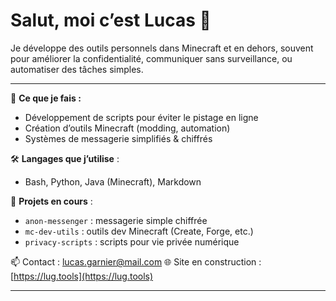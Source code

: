 # Salut, moi c’est Lucas 👋

Je développe des outils personnels dans Minecraft et en dehors, souvent pour améliorer la confidentialité, communiquer sans surveillance, ou automatiser des tâches simples.

---

🔧 **Ce que je fais :**
- Développement de scripts pour éviter le pistage en ligne
- Création d’outils Minecraft (modding, automation)
- Systèmes de messagerie simplifiés & chiffrés

🛠️ **Langages que j’utilise** :
- Bash, Python, Java (Minecraft), Markdown

📁 **Projets en cours** :
- `anon-messenger` : messagerie simple chiffrée
- `mc-dev-utils` : outils dev Minecraft (Create, Forge, etc.)
- `privacy-scripts` : scripts pour vie privée numérique

📫 Contact : lucas.garnier@mail.com 
🌐 Site en construction : [https://lug.tools](https://lug.tools)

---
